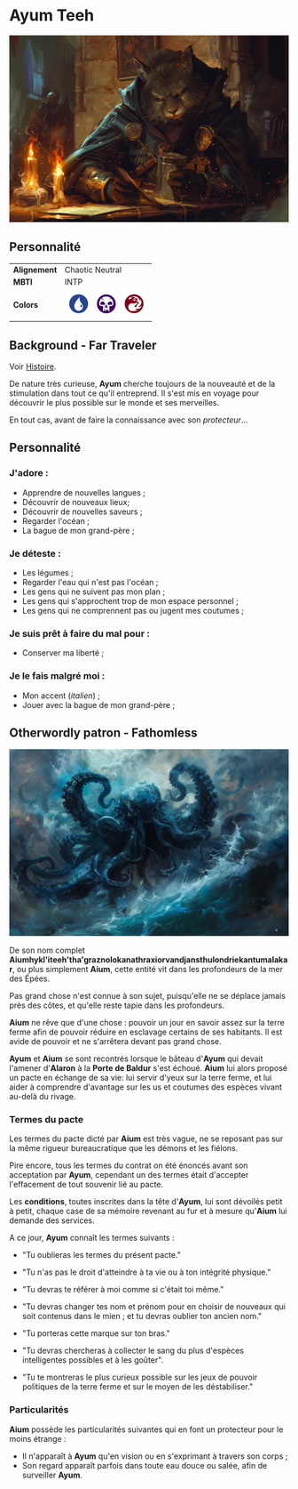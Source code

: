 # Ayum Teeh
![Ayum Teeh](./_images/AyumTeeh2.png)

## Personnalité
|||
|-|-|
|**Alignement**|Chaotic Neutral|
|**MBTI**|INTP|
|**Colors**|<img src="./_images/BluePip.png" alt="drawing" width="50"/><img src="./_images/BlackPip.png" alt="drawing" width="50"/><img src="./_images/RedPip.png" alt="drawing" width="50"/>|

## Background - Far Traveler
Voir [Histoire](./HISTOIRE/_Sommaire.md).

De nature très curieuse, **Ayum** cherche toujours de la nouveauté et de la stimulation dans tout ce qu'il entreprend. Il s'est mis en voyage pour découvrir le plus possible sur le monde et ses merveilles.

En tout cas, avant de faire la connaissance avec son *protecteur*...

## Personnalité 

### J'adore : 
* Apprendre de nouvelles langues ; 
* Découvrir de nouveaux lieux;
* Découvrir de nouvelles saveurs ;
* Regarder l'océan ;
* La bague de mon grand-père ;

### Je déteste : 
* Les légumes ;
* Regarder l'eau qui n'est pas l'océan ; 
* Les gens qui ne suivent pas mon plan ; 
* Les gens qui s'approchent trop de mon espace personnel ;
* Les gens qui ne comprennent pas ou jugent mes coutumes ;

### Je suis prêt à faire du mal pour : 
* Conserver ma liberté ;

### Je le fais malgré moi : 
* Mon accent (*italien*) ; 
* Jouer avec la bague de mon grand-père ;


## Otherwordly patron - Fathomless
![Aium](./_images/Aiumhykl'itheth.png)

De son nom complet **Aiumhykl'iteeh'tha'graznolokanathraxiorvandjansthulondriekantumalakar**, ou plus simplement **Aium**, cette entité vit dans les profondeurs de la mer des Épées. 

Pas grand chose n'est connue à son sujet, puisqu'elle ne se déplace jamais près des côtes, et qu'elle reste tapie dans les profondeurs.

**Aium** ne rêve que d'une chose : pouvoir un jour en savoir assez sur la terre ferme afin de pouvoir réduire en esclavage certains de ses habitants. Il est avide de pouvoir et ne s'arrêtera devant pas grand chose.

**Ayum** et **Aium** se sont recontrés lorsque le bâteau d'**Ayum** qui devait l'amener d'**Alaron** à la **Porte de Baldur** s'est échoué. **Aium** lui alors proposé un pacte en échange de sa vie: lui servir d'yeux sur la terre ferme, et lui aider à comprendre d'avantage sur les us et coutumes des espèces vivant au-delà du rivage.

### Termes du pacte
Les termes du pacte dicté par **Aium** est très vague, ne se reposant pas sur la même rigueur bureaucratique que les démons et les fiélons.

Pire encore, tous les termes du contrat on été énoncés avant son acceptation par **Ayum**, cependant un des termes était d'accepter l'effacement de tout souvenir lié au pacte.

Les **conditions**, toutes inscrites dans la tête d'**Ayum**, lui sont dévoilés petit à petit, chaque case de sa mémoire revenant au fur et à mesure qu'**Aium** lui demande des services. 

A ce jour, **Ayum** connaît les termes suivants : 
* "Tu oublieras les termes du présent pacte."
* "Tu n'as pas le droit d'atteindre à ta vie ou à ton intégrité physique."
* "Tu devras te référer à moi comme si c'était toi même."
* "Tu devras changer tes nom et prénom pour en choisir de nouveaux qui soit contenus dans le mien ; et tu devras oublier ton ancien nom."

* "Tu porteras cette marque sur ton bras."
* "Tu devras chercheras à collecter le sang du plus d'espèces intelligentes possibles et à les goûter".
* "Tu te montreras le plus curieux possible sur les jeux de pouvoir politiques de la terre ferme et sur le moyen de les déstabiliser."

### Particularités

**Aium** possède les particularités suivantes qui en font un protecteur pour le moins étrange : 
* Il n'apparaît à **Ayum** qu'en vision ou en s'exprimant à travers son corps ; 
* Son regard apparaît parfois dans toute eau douce ou salée, afin de surveiller **Ayum**.

